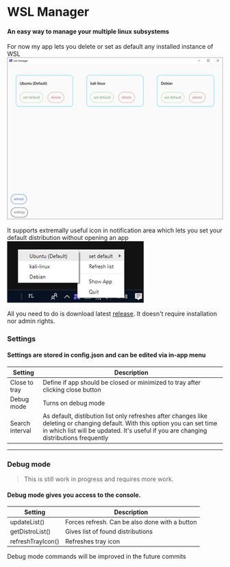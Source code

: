 # WSL Manager
#### An easy way to manage your multiple linux subsystems
  
For now my app lets you delete or set as default any installed instance of WSL
![App screenshot](docs/img/app.png)

It supports extremally useful icon in notification area which lets you set your default distribution without opening an app
![Tray screenshot](docs/img/tray.png)

All you need to do is download latest [release](https://github.com/JonaszPotoniec/WSL-manager/releases).
It doesn't require installation nor admin rights.

### Settings

#### Settings are stored in config.json and can be edited via in-app menu

| Setting         | Description |
|-----------------|-------------|
| Close to tray   | Define if app should be closed or minimized to tray after clicking close button |
| Debug mode      | Turns on debug mode |
| Search interval | As default, distibution list only refreshes after changes like deleting or changing default. With this option you can set time in which list will be updated. It's useful if you are changing distributions frequently |

***

### Debug mode
> This is still work in progress and requires more work.
#### Debug mode gives you access to the console.

  
| Setting           | Description |
|-------------------|-------------|
| updateList()      | Forces refresh. Can be also done with a button |
| getDistroList()   | Gives list of found distributions |
| refreshTrayIcon() | Refreshes tray icon |

Debug mode commands will be improved in the future commits
